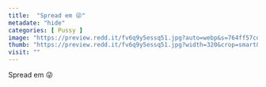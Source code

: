 ```yaml
---
title:  "Spread em 😜"
metadate: "hide"
categories: [ Pussy ]
image: "https://preview.redd.it/fv6q9y5essq51.jpg?auto=webp&s=764ff57cd5132c4529294152aff97eb1992f0678"
thumb: "https://preview.redd.it/fv6q9y5essq51.jpg?width=320&crop=smart&auto=webp&s=2bbe460a4dfbfed21706c79c4aa08a2f9fea652c"
visit: ""
---
```

Spread em 😜
